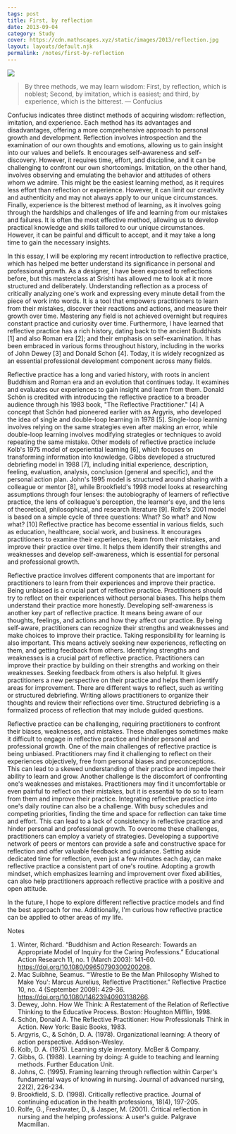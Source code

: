 ```yaml
---
tags: post
title: First, by reflection
date: 2013-09-04
category: Study
cover: https://cdn.mathscapes.xyz/static/images/2013/reflection.jpg
layout: layouts/default.njk
permalink: /notes/first-by-reflection
--- 
```


<img src="https://cdn.mathscapes.xyz/static/images/2013/reflection.jpg"/>

> By three methods, we may learn wisdom: First, by reflection, which is noblest; Second, by imitation, which is easiest; and third, by experience, which is the bitterest. — Confucius

Confucius indicates three distinct methods of acquiring wisdom: reflection, imitation, and experience. Each method has its advantages and disadvantages, offering a more comprehensive approach to personal growth and development. Reflection involves introspection and the examination of our own thoughts and emotions, allowing us to gain insight into our values and beliefs. It encourages self-awareness and self-discovery. However, it requires time, effort, and discipline, and it can be challenging to confront our own shortcomings. Imitation, on the other hand, involves observing and emulating the behavior and attitudes of others whom we admire. This might be the easiest learning method, as it requires less effort than reflection or experience. However, it can limit our creativity and authenticity and may not always apply to our unique circumstances. Finally, experience is the bitterest method of learning, as it involves going through the hardships and challenges of life and learning from our mistakes and failures. It is often the most effective method, allowing us to develop practical knowledge and skills tailored to our unique circumstances. However, it can be painful and difficult to accept, and it may take a long time to gain the necessary insights.

In this essay, I will be exploring my recent introduction to reflective practice, which has helped me better understand its significance in personal and professional growth. As a designer, I have been exposed to reflections before, but this masterclass at Srishti has allowed me to look at it more structured and deliberately. Understanding reflection as a process of critically analyzing one's work and expressing every minute detail from the piece of work into words. It is a tool that empowers practitioners to learn from their mistakes, discover their reactions and actions, and measure their growth over time. Mastering any field is not achieved overnight but requires constant practice and curiosity over time. Furthermore, I have learned that reflective practice has a rich history, dating back to the ancient Buddhists [1] and also Roman era [2]; and their emphasis on self-examination. It has been embraced in various forms throughout history, including in the works of John Dewey [3] and Donald Schon [4]. Today, it is widely recognized as an essential professional development component across many fields.

Reflective practice has a long and varied history, with roots in ancient Buddhism and Roman era and an evolution that continues today. It examines and evaluates our experiences to gain insight and learn from them. Donald Schön is credited with introducing the reflective practice to a broader audience through his 1983 book, "The Reflective Practitioner." [4] A concept that Schön had pioneered earlier with as Argyris, who developed the idea of single and double-loop learning in 1978 [5]. Single-loop learning involves relying on the same strategies even after making an error, while double-loop learning involves modifying strategies or techniques to avoid repeating the same mistake. Other models of reflective practice include Kolb's 1975 model of experiential learning [6], which focuses on transforming information into knowledge. Gibbs developed a structured debriefing model in 1988 [7], including initial experience, description, feeling, evaluation, analysis, conclusion (general and specific), and the personal action plan. John's 1995 model is structured around sharing with a colleague or mentor [8], while Brookfield's 1998 model looks at researching assumptions through four lenses: the autobiography of learners of reflective practice, the lens of colleague's perception, the learner's eye, and the lens of theoretical, philosophical, and research literature [9]. Rolfe's 2001 model is based on a simple cycle of three questions: What? So what? and Now what? [10] Reflective practice has become essential in various fields, such as education, healthcare, social work, and business. It encourages practitioners to examine their experiences, learn from their mistakes, and improve their practice over time. It helps them identify their strengths and weaknesses and develop self-awareness, which is essential for personal and professional growth.

Reflective practice involves different components that are important for practitioners to learn from their experiences and improve their practice. Being unbiased is a crucial part of reflective practice. Practitioners should try to reflect on their experiences without personal biases. This helps them understand their practice more honestly. Developing self-awareness is another key part of reflective practice. It means being aware of our thoughts, feelings, and actions and how they affect our practice. By being self-aware, practitioners can recognize their strengths and weaknesses and make choices to improve their practice. Taking responsibility for learning is also important. This means actively seeking new experiences, reflecting on them, and getting feedback from others. Identifying strengths and weaknesses is a crucial part of reflective practice. Practitioners can improve their practice by building on their strengths and working on their weaknesses. Seeking feedback from others is also helpful. It gives practitioners a new perspective on their practice and helps them identify areas for improvement. There are different ways to reflect, such as writing or structured debriefing. Writing allows practitioners to organize their thoughts and review their reflections over time. Structured debriefing is a formalized process of reflection that may include guided questions.

Reflective practice can be challenging, requiring practitioners to confront their biases, weaknesses, and mistakes. These challenges sometimes make it difficult to engage in reflective practice and hinder personal and professional growth. One of the main challenges of reflective practice is being unbiased. Practitioners may find it challenging to reflect on their experiences objectively, free from personal biases and preconceptions. This can lead to a skewed understanding of their practice and impede their ability to learn and grow. Another challenge is the discomfort of confronting one's weaknesses and mistakes. Practitioners may find it uncomfortable or even painful to reflect on their mistakes, but it is essential to do so to learn from them and improve their practice. Integrating reflective practice into one's daily routine can also be a challenge. With busy schedules and competing priorities, finding the time and space for reflection can take time and effort. This can lead to a lack of consistency in reflective practice and hinder personal and professional growth. To overcome these challenges, practitioners can employ a variety of strategies. Developing a supportive network of peers or mentors can provide a safe and constructive space for reflection and offer valuable feedback and guidance. Setting aside dedicated time for reflection, even just a few minutes each day, can make reflective practice a consistent part of one's routine. Adopting a growth mindset, which emphasizes learning and improvement over fixed abilities, can also help practitioners approach reflective practice with a positive and open attitude.

In the future, I hope to explore different reflective practice models and find the best approach for me. Additionally, I'm curious how reflective practice can be applied to other areas of my life.

Notes

1.  Winter, Richard. “Buddhism and Action Research: Towards an Appropriate Model of Inquiry for the Caring Professions.” Educational Action Research 11, no. 1 (March 2003): 141-60. https://doi.org/10.1080/09650790300200208.
2.  Mac Suibhne, Seamus. “‘Wrestle to Be the Man Philosophy Wished to Make You': Marcus Aurelius, Reflective Practitioner.” Reflective Practice 10, no. 4 (September 2009): 429-36. https://doi.org/10.1080/14623940903138266.
3.  Dewey, John. How We Think: A Restatement of the Relation of Reflective Thinking to the Educative Process. Boston: Houghton Mifflin, 1998.
4.  Schön, Donald A. The Reflective Practitioner: How Professionals Think in Action. New York: Basic Books, 1983.
5.  Argyris, C., & Schön, D. A. (1978). Organizational learning: A theory of action perspective. Addison-Wesley.
6.  Kolb, D. A. (1975). Learning style inventory. McBer & Company.
7.  Gibbs, G. (1988). Learning by doing: A guide to teaching and learning methods. Further Education Unit.
8.  Johns, C. (1995). Framing learning through reflection within Carper's fundamental ways of knowing in nursing. Journal of advanced nursing, 22(2), 226-234.
9.  Brookfield, S. D. (1998). Critically reflective practice. Journal of continuing education in the health professions, 18(4), 197-205.
10.  Rolfe, G., Freshwater, D., & Jasper, M. (2001). Critical reflection in nursing and the helping professions: A user's guide. Palgrave Macmillan.